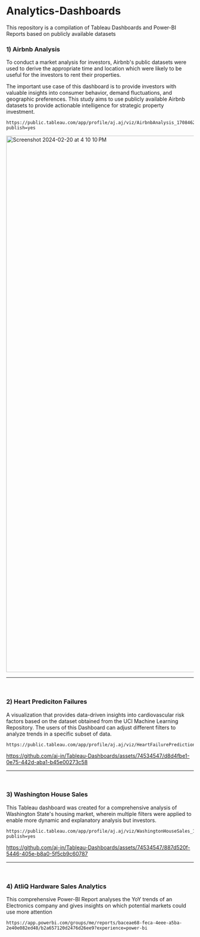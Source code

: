 # Analytics-Dashboards
This repository is a compilation of Tableau Dashboards and Power-BI Reports based on publicly available datasets  



 <h3> 1) Airbnb Analysis </h3>

To conduct a market analysis for investors, Airbnb's public datasets were used to derive the appropriate time and location which were likely to be useful for the investors to rent their properties.

The important use case of this dashboard is to provide investors with valuable insights into consumer behavior, demand fluctuations, and geographic preferences. This study aims to use publicly available Airbnb datasets to provide actionable intelligence for strategic property investment.



```
https://public.tableau.com/app/profile/aj.aj/viz/AirbnbAnalysis_17084627250960/Dashboard1?publish=yes
```
<p>
<p>

<img width="1440" alt="Screenshot 2024-02-20 at 4 10 10 PM" src="https://github.com/aj-in/Tableau-Dashboards/assets/74534547/5f871059-146e-4def-907b-2e642ae9d020">

------------------------------------------

<br>


<h3> 2) Heart Prediciton Failures </h3>



A visualization that provides data-driven insights into cardiovascular risk factors based on the dataset obtained from the UCI Machine Learning Repository. The users of this Dashboard can adjust different filters to analyze trends in a specific subset of data.


```
https://public.tableau.com/app/profile/aj.aj/viz/HeartFailurePrediction_17113936255390/Dashboard1
```

<p>
<p>



https://github.com/aj-in/Tableau-Dashboards/assets/74534547/d8d4fbe1-0e75-442d-aba1-b45e00273c58



------------------------------------------

<br>

<h3> 3) Washington House Sales </h3>


This Tableau dashboard was created for a comprehensive analysis of Washington State's housing market, wherein multiple filters were applied to enable more dynamic and explanatory analysis but investors.


```
https://public.tableau.com/app/profile/aj.aj/viz/WashingtonHouseSales_17086345198960/KingCountyHouseSales?publish=yes
```
<p>
<p>


https://github.com/aj-in/Tableau-Dashboards/assets/74534547/887d520f-5446-405e-b8a0-5f5cb9c60787

------------------------------------------

<br>

<h3> 4) AtliQ Hardware Sales Analytics </h3>

This comprehensive Power-BI Report analyses the YoY trends of an Electronics company and gives insights on which potential markets could use more attention

```
https://app.powerbi.com/groups/me/reports/baceae68-feca-4eee-a5ba-2e40e082ed48/b2a657120d2476d26ee9?experience=power-bi
```


 



